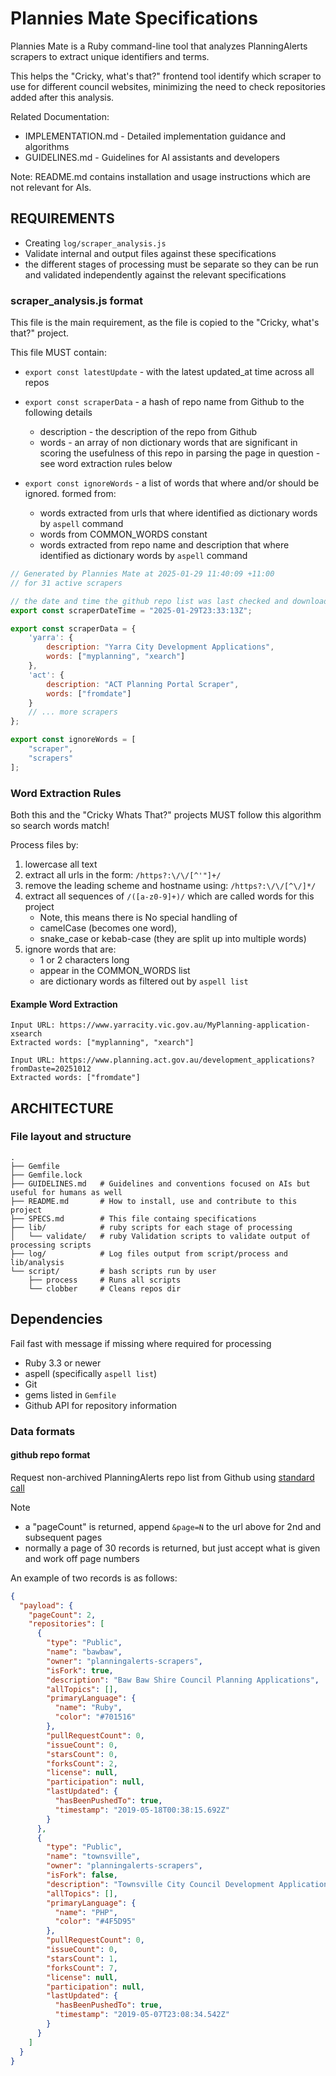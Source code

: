 # Plannies Mate Specifications

Plannies Mate is a Ruby command-line tool that analyzes PlanningAlerts scrapers to extract unique identifiers and terms.

This helps the "Cricky, what's that?" frontend tool identify which scraper to use for different council websites,
minimizing the need to check repositories added after this analysis.

Related Documentation:
- IMPLEMENTATION.md - Detailed implementation guidance and algorithms
- GUIDELINES.md - Guidelines for AI assistants and developers

Note: README.md contains installation and usage instructions which are not relevant for AIs.

## REQUIREMENTS

* Creating `log/scraper_analysis.js`
* Validate internal and output files against these specifications
* the different stages of processing must be separate so they can be run and validated independently against the
  relevant specifications

### scraper_analysis.js format

This file is the main requirement, as the file is copied to the "Cricky, what's that?" project.

This file MUST contain:

* `export const latestUpdate` - with the latest updated_at time across all repos

* `export const scraperData` - a hash of repo name from Github to the following details
  * description - the description of the repo from Github
  * words - an array of non dictionary words that are significant in scoring the usefulness of this repo in parsing
    the page in question - see word extraction rules below

* `export const ignoreWords` - a list of words that where and/or should be ignored. formed from:
  * words extracted from urls that where identified as dictionary words by `aspell` command
  * words from COMMON_WORDS constant
  * words extracted from repo name and description that where identified as dictionary words by `aspell` command

```javascript
// Generated by Plannies Mate at 2025-01-29 11:40:09 +11:00
// for 31 active scrapers

// the date and time the github repo list was last checked and downloaded
export const scraperDateTime = "2025-01-29T23:33:13Z";

export const scraperData = {
    'yarra': {
        description: "Yarra City Development Applications",
        words: ["myplanning", "xearch"]
    },
    'act': {
        description: "ACT Planning Portal Scraper",
        words: ["fromdate"]
    }
    // ... more scrapers
};

export const ignoreWords = [
    "scraper",
    "scrapers"
];

```

### Word Extraction Rules

Both this and the "Cricky Whats That?" projects MUST follow this algorithm so search words match!

Process files by:
1. lowercase all text
2. extract all urls in the form: `/https?:\/\/[^'"]+/`
3. remove the leading scheme and hostname using: `/https?:\/\/[^\/]*/`
4. extract all sequences of `/([a-z0-9]+)/` which are called words for this project
   - Note, this means there is No special handling of
    - camelCase (becomes one word),
    - snake_case or kebab-case (they are split up into multiple words)
5. ignore words that are:
   - 1 or 2 characters long
   - appear in the COMMON_WORDS list
   - are dictionary words as filtered out by `aspell list`

#### Example Word Extraction

```
Input URL: https://www.yarracity.vic.gov.au/MyPlanning-application-xsearch
Extracted words: ["myplanning", "xearch"]

Input URL: https://www.planning.act.gov.au/development_applications?fromDaste=20251012
Extracted words: ["fromdate"]
```

## ARCHITECTURE

### File layout and structure

```
.
├── Gemfile
├── Gemfile.lock
├── GUIDELINES.md   # Guidelines and conventions focused on AIs but useful for humans as well
├── README.md       # How to install, use and contribute to this project
├── SPECS.md        # This file containg specifications
├── lib/            # ruby scripts for each stage of processing
│   └── validate/   # ruby Validation scripts to validate output of processing scripts
├── log/            # Log files output from script/process and lib/analysis
└── script/         # bash scripts run by user
    ├── process     # Runs all scripts
    └── clobber     # Cleans repos dir
```

## Dependencies

Fail fast with message if missing where required for processing

- Ruby 3.3 or newer
- aspell (specifically `aspell list`)
- Git
- gems listed in `Gemfile`
- Github API for repository information

### Data formats

#### github repo format

Request non-archived PlanningAlerts repo list from Github using
[standard call](https://github.com/orgs/planningalerts-scrapers/repositories.json?q=archived%3Afalse)

Note
- a "pageCount" is returned, append `&page=N` to the url above for 2nd and subsequent pages
- normally a page of 30 records is returned, but just accept what is given and work off page
    numbers

An example of two records is as follows:

```json
{
  "payload": {
    "pageCount": 2,
    "repositories": [
      {
        "type": "Public",
        "name": "bawbaw",
        "owner": "planningalerts-scrapers",
        "isFork": true,
        "description": "Baw Baw Shire Council Planning Applications",
        "allTopics": [],
        "primaryLanguage": {
          "name": "Ruby",
          "color": "#701516"
        },
        "pullRequestCount": 0,
        "issueCount": 0,
        "starsCount": 0,
        "forksCount": 2,
        "license": null,
        "participation": null,
        "lastUpdated": {
          "hasBeenPushedTo": true,
          "timestamp": "2019-05-18T00:38:15.692Z"
        }
      },
      {
        "type": "Public",
        "name": "townsville",
        "owner": "planningalerts-scrapers",
        "isFork": false,
        "description": "Townsville City Council Development Applications",
        "allTopics": [],
        "primaryLanguage": {
          "name": "PHP",
          "color": "#4F5D95"
        },
        "pullRequestCount": 0,
        "issueCount": 0,
        "starsCount": 1,
        "forksCount": 7,
        "license": null,
        "participation": null,
        "lastUpdated": {
          "hasBeenPushedTo": true,
          "timestamp": "2019-05-07T23:08:34.542Z"
        }
      }
    ]
  }
} 
```

